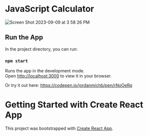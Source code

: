 # JavaScript Calculator

![Screen Shot 2023-09-09 at 3 58 26 PM](https://github.com/jordanmichb/Calculator/assets/95947696/65464952-7444-4ce9-b281-fddbdc5163d0)


## Run the App

In the project directory, you can run:

### `npm start`

Runs the app in the development mode.\
Open [http://localhost:3000](http://localhost:3000) to view it in your browser.


Or try it out here: https://codepen.io/jordanmichb/pen/rNoOeRq

# Getting Started with Create React App

This project was bootstrapped with [Create React App](https://github.com/facebook/create-react-app).
